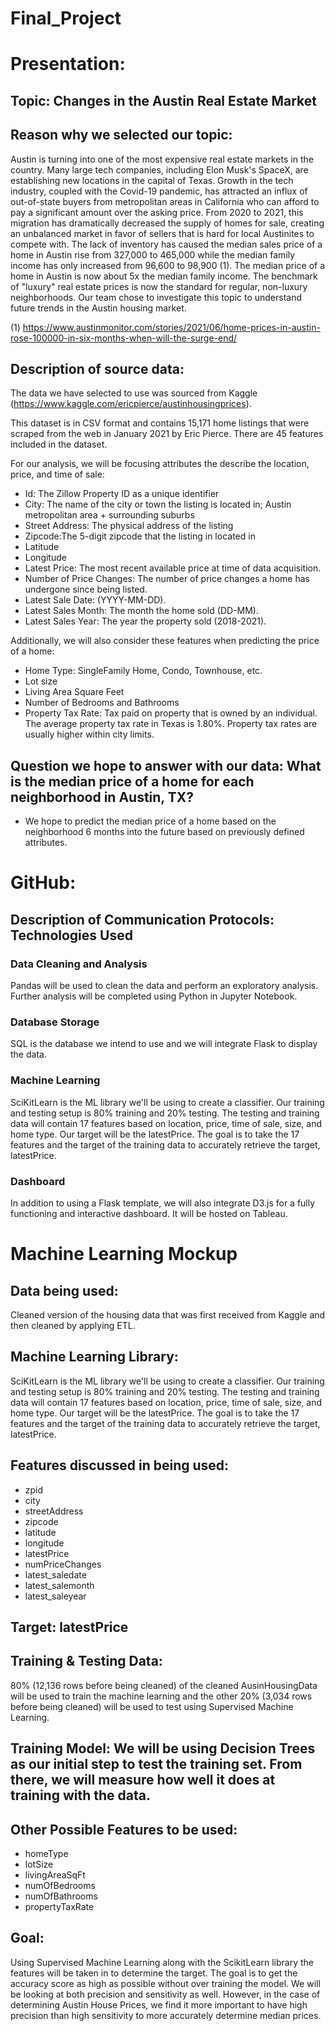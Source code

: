 # Final_Project

# Presentation: 

## Topic: Changes in the Austin Real Estate Market

## Reason why we selected our topic: 

Austin is turning into one of the most expensive real estate markets in the country. Many large tech companies, including Elon Musk's SpaceX, are establishing new locations in the capital of Texas. Growth in the tech industry, coupled with the Covid-19 pandemic, has attracted an influx of out-of-state buyers from metropolitan areas in California who can afford to pay a significant amount over the asking price. From 2020 to 2021, this migration has dramatically decreased the supply of homes for sale, creating an unbalanced market in favor of sellers that is hard for local Austinites to compete with. The lack of inventory has caused the median sales price of a home in Austin rise from 327,000 to 465,000 while the median family income has only increased from 96,600 to 98,900 (1). The median price of a home in Austin is now about 5x the median family income. The benchmark of "luxury" real estate prices is now the standard for regular, non-luxury neighborhoods. Our team chose to investigate this topic to understand future trends in the Austin housing market. 

(1) https://www.austinmonitor.com/stories/2021/06/home-prices-in-austin-rose-100000-in-six-months-when-will-the-surge-end/


## Description of source data: 

The data we have selected to use was sourced from Kaggle (https://www.kaggle.com/ericpierce/austinhousingprices). 

This dataset is in CSV format and contains 15,171 home listings that were scraped from the web in January 2021 by Eric Pierce. There are 45 features included in the dataset. 

For our analysis, we will be focusing attributes the describe the location, price, and time of sale: 
* Id: The Zillow Property ID as a unique identifier 
* City: The name of the city or town the listing is located in; Austin metropolitan area + surrounding suburbs  
* Street Address: The physical address of the listing
* Zipcode:The 5-digit zipcode that the listing in located in
* Latitude
* Longitude
* Latest Price: The most recent available price at time of data acquisition.
* Number of Price Changes: The number of price changes a home has undergone since being listed.
* Latest Sale Date: (YYYY-MM-DD).
* Latest Sales Month: The month the home sold (DD-MM).
* Latest Sales Year: The year the property sold (2018-2021).

Additionally, we will also consider these features when predicting the price of a home:
* Home Type: SingleFamily Home, Condo, Townhouse, etc.
* Lot size
* Living Area Square Feet
* Number of Bedrooms and Bathrooms
* Property Tax Rate: Tax paid on property that is owned by an individual. The average property tax rate in Texas is 1.80%. Property tax rates are usually higher within city limits. 

## Question we hope to answer with our data: What is the median price of a home for each neighborhood in Austin, TX?
* We hope to predict the median price of a home based on the neighborhood 6 months into the future based on previously defined attributes.



# GitHub:

## Description of Communication Protocols: Technologies Used

### Data Cleaning and Analysis

Pandas will be used to clean the data and perform an exploratory analysis. Further analysis will be completed using Python in Jupyter Notebook.

### Database Storage

SQL is the database we intend to use and we will integrate Flask to display the data.

### Machine Learning

SciKitLearn is the ML library we'll be using to create a classifier. Our training and testing setup is 80% training and 20% testing. The testing and training data will contain 17 features based on location, price, time of sale, size, and home type. Our target will be the latestPrice. The goal is to take the 17 features and the target of the training data to accurately retrieve the target, latestPrice. 

### Dashboard

In addition to using a Flask template, we will also integrate D3.js for a fully functioning and interactive dashboard. It will be hosted on Tableau.



# Machine Learning Mockup 

## Data being used: 

Cleaned version of the housing data that was first received from Kaggle and then cleaned by applying ETL.

## Machine Learning Library: 

SciKitLearn is the ML library we'll be using to create a classifier. Our training and testing setup is 80% training and 20% testing. The testing and training data will contain 17 features based on location, price, time of sale, size, and home type. Our target will be the latestPrice. The goal is to take the 17 features and the target of the training data to accurately retrieve the target, latestPrice. 

## Features discussed in being used: 

* zpid
* city
* streetAddress
* zipcode
* latitude
* longitude
* latestPrice
* numPriceChanges
* latest_saledate
* latest_salemonth
* latest_saleyear

## Target: latestPrice

## Training & Testing Data: 

80% (12,136 rows before being cleaned) of the cleaned AusinHousingData will be used to train the machine learning and the other 20% (3,034 rows before being cleaned) will be used to test using Supervised Machine Learning.

## Training Model: We will be using Decision Trees as our initial step to test the training set. From there, we will measure how well it does at training with the data. 

## Other Possible Features to be used: 

* homeType 
* lotSize
* livingAreaSqFt
* numOfBedrooms
* numOfBathrooms
* propertyTaxRate

## Goal: 

Using Supervised Machine Learning along with the ScikitLearn library the features will be taken in to determine the target. The goal is to get the accuracy score as high as possible without over training the model. We will be looking at both precision and sensitivity as well. However, in the case of determining Austin House Prices, we find it more important to have high precision than high sensitivity to more accurately determine median prices.
